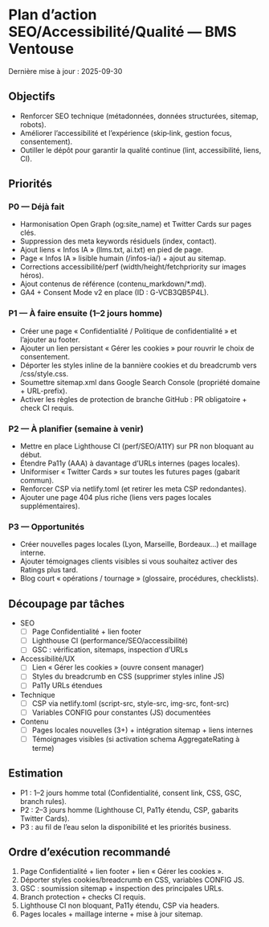 # Plan d’action SEO/Accessibilité/Qualité — BMS Ventouse

Dernière mise à jour : 2025-09-30

## Objectifs

- Renforcer SEO technique (métadonnées, données structurées, sitemap, robots).
- Améliorer l’accessibilité et l’expérience (skip‑link, gestion focus, consentement).
- Outiller le dépôt pour garantir la qualité continue (lint, accessibilité, liens, CI).

## Priorités

### P0 — Déjà fait

- Harmonisation Open Graph (og:site_name) et Twitter Cards sur pages clés.
- Suppression des meta keywords résiduels (index, contact).
- Ajout liens « Infos IA » (llms.txt, ai.txt) en pied de page.
- Page « Infos IA » lisible humain (/infos-ia/) + ajout au sitemap.
- Corrections accessibilité/perf (width/height/fetchpriority sur images héros).
- Ajout contenus de référence (contenu_markdown/*.md).
- GA4 + Consent Mode v2 en place (ID : G-VCB3QB5P4L).

### P1 — À faire ensuite (1–2 jours homme)

- Créer une page « Confidentialité / Politique de confidentialité » et l’ajouter au footer.
- Ajouter un lien persistant « Gérer les cookies » pour rouvrir le choix de consentement.
- Déporter les styles inline de la bannière cookies et du breadcrumb vers /css/style.css.
- Soumettre sitemap.xml dans Google Search Console (propriété domaine + URL-prefix).
- Activer les règles de protection de branche GitHub : PR obligatoire + check CI requis.

### P2 — À planifier (semaine à venir)

- Mettre en place Lighthouse CI (perf/SEO/A11Y) sur PR non bloquant au début.
- Étendre Pa11y (AAA) à davantage d’URLs internes (pages locales).
- Uniformiser « Twitter Cards » sur toutes les futures pages (gabarit commun).
- Renforcer CSP via netlify.toml (et retirer les meta CSP redondantes).
- Ajouter une page 404 plus riche (liens vers pages locales supplémentaires).

### P3 — Opportunités

- Créer nouvelles pages locales (Lyon, Marseille, Bordeaux…) et maillage interne.
- Ajouter témoignages clients visibles si vous souhaitez activer des Ratings plus tard.
- Blog court « opérations / tournage » (glossaire, procédures, checklists).

## Découpage par tâches

- SEO
  - [ ] Page Confidentialité + lien footer
  - [ ] Lighthouse CI (performance/SEO/accessibilité)
  - [ ] GSC : vérification, sitemaps, inspection d’URLs
- Accessibilité/UX
  - [ ] Lien « Gérer les cookies » (ouvre consent manager)
  - [ ] Styles du breadcrumb en CSS (supprimer styles inline JS)
  - [ ] Pa11y URLs étendues
- Technique
  - [ ] CSP via netlify.toml (script-src, style-src, img-src, font-src)
  - [ ] Variables CONFIG pour constantes (JS) documentées
- Contenu
  - [ ] Pages locales nouvelles (3+) + intégration sitemap + liens internes
  - [ ] Témoignages visibles (si activation schema AggregateRating à terme)

## Estimation

- P1 : 1–2 jours homme total (Confidentialité, consent link, CSS, GSC, branch rules).
- P2 : 2–3 jours homme (Lighthouse CI, Pa11y étendu, CSP, gabarits Twitter Cards).
- P3 : au fil de l’eau selon la disponibilité et les priorités business.

## Ordre d’exécution recommandé

1) Page Confidentialité + lien footer + lien « Gérer les cookies ».
2) Déporter styles cookies/breadcrumb en CSS, variables CONFIG JS.
3) GSC : soumission sitemap + inspection des principales URLs.
4) Branch protection + checks CI requis.
5) Lighthouse CI non bloquant, Pa11y étendu, CSP via headers.
6) Pages locales + maillage interne + mise à jour sitemap.